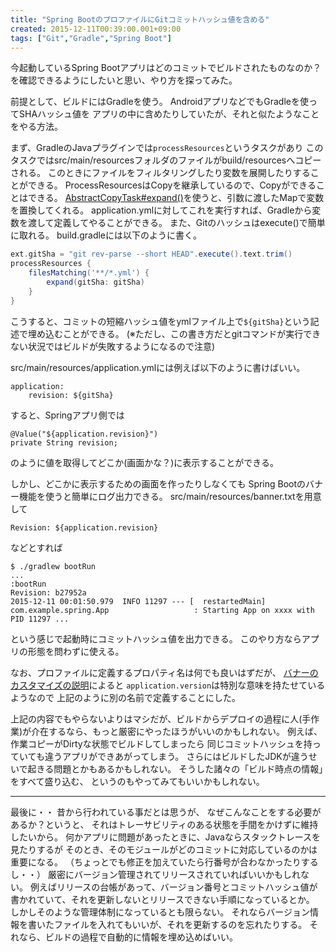 ```yaml
---
title: "Spring BootのプロファイルにGitコミットハッシュ値を含める"
created: 2015-12-11T00:39:00.001+09:00
tags: ["Git","Gradle","Spring Boot"]
---
```

今起動しているSpring Bootアプリはどのコミットでビルドされたものなのか？
を確認できるようにしたいと思い、やり方を探ってみた。

前提として、ビルドにはGradleを使う。
AndroidアプリなどでもGradleを使ってSHAハッシュ値を
アプリの中に含めたりしていたが、それと似たようなことをやる方法。
<!--more-->

まず、GradleのJavaプラグインでは`processResources`というタスクがあり
このタスクではsrc/main/resourcesフォルダのファイルがbuild/resourcesへコピーされる。
このときにファイルをフィルタリングしたり変数を展開したりすることができる。
ProcessResourcesはCopyを継承しているので、Copyができることはできる。
[AbstractCopyTask#expand()](https://docs.gradle.org/current/javadoc/org/gradle/api/tasks/AbstractCopyTask.html#expand(java.util.Map))を使うと、引数に渡したMapで変数を置換してくれる。
application.ymlに対してこれを実行すれば、Gradleから変数を渡して定義してやることができる。
また、Gitのハッシュはexecute()で簡単に取れる。
build.gradleには以下のように書く。

```groovy
ext.gitSha = "git rev-parse --short HEAD".execute().text.trim()
processResources {
    filesMatching('**/*.yml') {
        expand(gitSha: gitSha)
    }
}
```

こうすると、コミットの短縮ハッシュ値をymlファイル上で`${gitSha}`という記述で埋め込むことができる。
(※ただし、この書き方だとgitコマンドが実行できない状況ではビルドが失敗するようになるので注意)

src/main/resources/application.ymlには例えば以下のように書けばいい。

```
application:
    revision: ${gitSha}
```

すると、Springアプリ側では

```
@Value("${application.revision}")
private String revision;
```

のように値を取得してどこか(画面かな？)に表示することができる。

しかし、どこかに表示するための画面を作ったりしなくても
Spring Bootのバナー機能を使うと簡単にログ出力できる。
src/main/resources/banner.txtを用意して

```
Revision: ${application.revision}
```

などとすれば

```
$ ./gradlew bootRun
...
:bootRun
Revision: b27952a
2015-12-11 00:01:50.979  INFO 11297 --- [  restartedMain] com.example.spring.App                   : Starting App on xxxx with PID 11297 ...
```

という感じで起動時にコミットハッシュ値を出力できる。
このやり方ならアプリの形態を問わずに使える。

なお、プロファイルに定義するプロパティ名は何でも良いはずだが、
[バナーのカスタマイズの説明](http://docs.spring.io/spring-boot/docs/1.3.0.RELEASE/reference/htmlsingle/#boot-features-banner)によると
`application.version`は特別な意味を持たせているようなので
上記のように別の名前で定義することにした。

上記の内容でもやらないよりはマシだが、ビルドからデプロイの過程に人(手作業)が介在するなら、もっと厳密にやったほうがいいのかもしれない。
例えば、作業コピーがDirtyな状態でビルドしてしまったら
同じコミットハッシュを持っていても違うアプリができあがってしまう。
さらにはビルドしたJDKが違うせいで起きる問題とかもあるかもしれない。
そうした諸々の「ビルド時点の情報」をすべて盛り込む、
というのもやってみてもいいかもしれない。

---

最後に・・
昔から行われている事だとは思うが、
なぜこんなことをする必要があるか？というと、
それはトレーサビリティのある状態を手間をかけずに維持したいから。
何かアプリに問題があったときに、Javaならスタックトレースを見たりするが
そのとき、そのモジュールがどのコミットに対応しているのかは重要になる。
（ちょっとでも修正を加えていたら行番号が合わなかったりするし・・）
厳密にバージョン管理されてリリースされていればいいかもしれない。
例えばリリースの台帳があって、バージョン番号とコミットハッシュ値が書かれていて、それを更新しないとリリースできない手順になっているとか。
しかしそのような管理体制になっているとも限らない。
それならバージョン情報を書いたファイルを入れてもいいが、それを更新するのを忘れたりする。
それなら、ビルドの過程で自動的に情報を埋め込めばいい。
